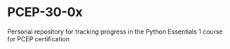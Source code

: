 # PCEP-30-0x
Personal repository for tracking progress in the Python Essentials 1 course for PCEP certification
